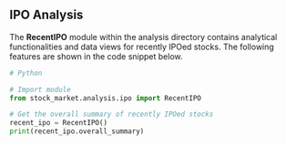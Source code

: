 ## IPO Analysis


The **RecentIPO** module within the analysis directory contains analytical functionalities
and data views for recently IPOed stocks. The following features are shown in the code
snippet below.

```python
# Python

# Import module
from stock_market.analysis.ipo import RecentIPO

# Get the overall summary of recently IPOed stocks
recent_ipo = RecentIPO()
print(recent_ipo.overall_summary)
```
